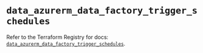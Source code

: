 # `data_azurerm_data_factory_trigger_schedules`

Refer to the Terraform Registry for docs: [`data_azurerm_data_factory_trigger_schedules`](https://registry.terraform.io/providers/hashicorp/azurerm/4.30.0/docs/data-sources/data_factory_trigger_schedules).
